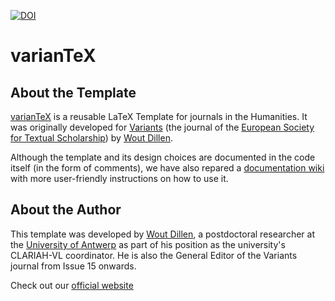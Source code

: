 [![DOI](https://zenodo.org/badge/215016822.svg)](https://zenodo.org/badge/latestdoi/215016822)

# varianTeX

## About the Template

[varianTeX](https://variantex.woutdillen.be) is a reusable LaTeX Template for journals in the Humanities. It was originally developed for [Variants](https://journals.openedition.org/variants/) (the journal of the [European Society for Textual Scholarship](https://textualscholarship.eu/)) by [Wout Dillen](https://github.com/WoutDLN).

Although the template and its design choices are documented in the code itself (in the form of comments), we have also repared a [documentation wiki](https://github.com/WoutDLN/varianTeX/wiki) with more user-friendly instructions on how to use it.

## About the Author

This template was developed by [Wout Dillen](https://github.com/WoutDLN), a postdoctoral researcher at the [University of Antwerp](https://uantwerpen.be) as part of his position as the university's CLARIAH-VL coordinator. He is also the General Editor of the Variants journal from Issue 15 onwards. 

Check out our [official website](https://variantex.woutdillen.be)
